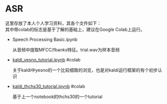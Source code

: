 # ASR

这里存放了本人个人学习资料，其各个文件如下：  
其中带colab的标志是基于了解的基础上，建议在Google Colab上运行。

* Speech Processing Basic.ipynb 

  从音频中提取MFCC/fbanks特征。trial.wav为样本音频
 
* [kaldi_yesno_tutorial.ipynb](https://colab.research.google.com/drive/1pm8UpE54GUR5ei9mw_JQ_UMbVF_0CIUj)  #colab  

  关于kaldi中yesno的一个比较细致的浏览，也是对kaldi运行框架的有个初步认识

* [kaldi_thchs30_tutorial.ipynb](https://colab.research.google.com/drive/1afXkA1izzMBzwidb6OaIC---3ViOx_d2)  #colab  

  基于上一个notebook的thchs30的一个tutorial  

